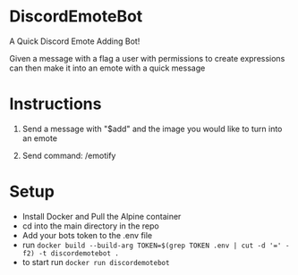 # DiscordEmoteBot

A Quick Discord Emote Adding Bot!

Given a message with a flag a user with permissions to create expressions can then make it into an emote with a quick message

## 
# Instructions
1. Send a message with "$add" and the image you would like to turn into an emote

2. Send command: /emotify <name>

##
# Setup
- Install Docker and Pull the Alpine container
- cd into the main directory in the repo
- Add your bots token to the .env file
- run ``` docker build --build-arg TOKEN=$(grep TOKEN .env | cut -d '=' -f2) -t discordemotebot . ```
- to start run ```docker run discordemotebot```
